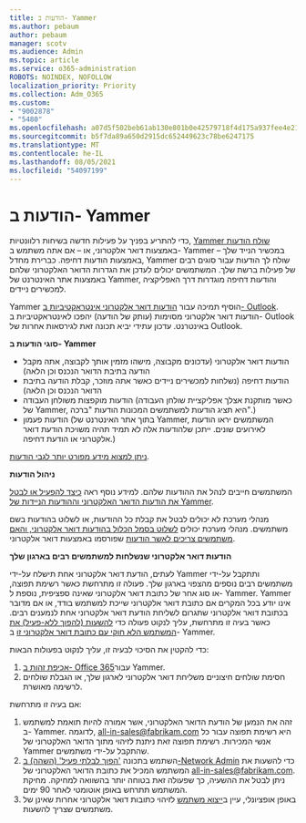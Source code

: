 ```yaml
---
title: הודעות ב- Yammer
ms.author: pebaum
author: pebaum
manager: scotv
ms.audience: Admin
ms.topic: article
ms.service: o365-administration
ROBOTS: NOINDEX, NOFOLLOW
localization_priority: Priority
ms.collection: Adm_O365
ms.custom:
- "9002878"
- "5480"
ms.openlocfilehash: a07d5f502beb61ab130e801b0e42579718f4d175a937fee4e21ab9f7339dbffd
ms.sourcegitcommit: b5f7da89a650d2915dc652449623c78be6247175
ms.translationtype: MT
ms.contentlocale: he-IL
ms.lasthandoff: 08/05/2021
ms.locfileid: "54097199"
---
```

# <a name="notifications-in-yammer"></a>הודעות ב- Yammer

כדי להתריע בפניך על פעילות חדשה בשיחות רלוונטיות, [Yammer שולח הודעות](https://support.microsoft.com/en-gb/office/enable-or-disable-yammer-email-and-phone-notifications-93e530e0-189f-4768-8f28-7683d48cc996) באמצעות דואר אלקטרוני, או – אם אתה משתמש ב- Yammer במכשיר הנייד שלך – באמצעות הודעות דחיפה. כברירת מחדל, Yammer שולח לך הודעות עבור סוגים רבים של פעילות ברשת שלך. המשתמשים יכולים לעדכן את הגדרות הדואר האלקטרוני שלהם באמצעות אתר האינטרנט של Yammer, והודעות דחיפה מוגדרות דרך האפליקציה למכשירים ניידים. 

Yammer הוסיף תמיכה עבור [הודעות דואר אלקטרוני אינטראקטיביות ב- Outlook](https://techcommunity.microsoft.com/t5/outlook-blog/interactive-yammer-emails-in-outlook-on-the-web-are-here/ba-p/1209420). הודעות דואר אלקטרוני מסוימות (עותק של הודעה) יהפכו לאינטראקטיביות ב- Outlook באינטרנט. עדכון עתידי יביא תכונה זאת לגירסאות אחרות של Outlook.

**סוגי הודעות ב- Yammer**

- הודעות דואר אלקטרוני (עדכונים מקבוצה, מישהו מזמין אותך לקבוצה, אתה מקבל הודעה בתיבת הדואר הנכנס וכן הלאה)
- הודעות דחיפה (נשלחות למכשירים ניידים כאשר אתה מוזכר, קבלת הודעה בתיבת הדואר הנכנס וכן הלאה)
- הודעות מוקפצות משולחן העבודה (כאשר מותקנת אצלך אפליקציית שולחן העבודה של Yammer, היא תציג הודעות למשתמשים המכונות הודעות "ברכה".)
- הודעות פעמון (בתוך אתר האינטרנט של Yammer, המשתמשים יראו הודעות לאירועים שונים. ייתכן שלהודעות אלה לא תמיד תהיה משויכת הודעת דואר אלקטרוני או הודעת דחיפה.)

[ניתן למצוא מידע מפורט יותר לגבי הודעות](https://support.microsoft.com/en-gb/office/enable-or-disable-yammer-email-and-phone-notifications-93e530e0-189f-4768-8f28-7683d48cc996).

**ניהול הודעות**

המשתמשים חייבים לנהל את ההודעות שלהם. למידע נוסף ראה [כיצד להפעיל או לבטל את הודעות הדואר האלקטרוני וההודעות הניידות של Yammer](https://support.microsoft.com/en-gb/office/enable-or-disable-yammer-email-and-phone-notifications-93e530e0-189f-4768-8f28-7683d48cc996). 

מנהלי מערכת לא יכולים לבטל את קבלת כל ההודעות, או לשלוט בהודעות בשם משתמשים. מנהלי מערכת יכולים [לשלוט בסמל הכלול בהודעות דואר אלקטרוני, והאם משתמשים צריכים לאשר הודעות](https://docs.microsoft.com/yammer/configure-your-yammer-network/configure-email-and-yammer) שפורסמו באמצעות דואר אלקטרוני.

**הודעות דואר אלקטרוני שנשלחות למשתמשים רבים בארגון שלך**

לעתים, הודעת דואר אלקטרוני אחת תישלח על-ידי Yammer ותתקבל על-ידי משתמשים רבים נוספים מהצפוי בארגון שלך. פעולה זו מתרחשת כאשר רשימת תפוצה, או סוג אחר של כתובת דואר אלקטרוני שאינה ספציפית, נוספת ל- Yammer. Yammer אינו יודע בכל המקרים אם כתובת דואר אלקטרוני שייכת למשתמש בודד, או אם מדובר בכתובת דואר אלקטרוני שתגרום לשליחת הודעת דואר אלקטרוני אחת לנמענים רבים. כאשר בעיה זו מתרחשת, עליך לנקוט פעולה כדי [להשעות (להפוך ללא-פעיל) את המשתמש הלא חוקי עם כתובת דואר אלקטרוני זו](https://docs.microsoft.com/yammer/manage-yammer-users/add-block-or-remove-users#remove-users) ב- Yammer. 

כדי להקטין את הסיכוי לבעיה זו, עליך לנקוט בפעולות הבאות:

1. [אכיפת זהות ב- Office 365](https://docs.microsoft.com/yammer/configure-your-yammer-network/enforce-office-365-identity)עבור Yammer.
2. חסימת שולחים חיצוניים משליחת דואר אלקטרוני לארגון שלך, או הגבלת שולחים לרשימה מאושרת.

אם בעיה זו מתרחשת:

1. זהה את הנמען של הודעת הדואר האלקטרוני, אשר אמורה להיות תואמת למשתמש ב- Yammer. לדוגמה, all-in-sales@fabrikam.com היא רשימת תפוצה עבור כל אנשי המכירות. רשימת תפוצה זאת ניתנת לזיהוי מתוך הדואר האלקטרוני של Yammer שהתקבל על-ידי משתמשים.
2. השתמש בתכונה ['הפוך לבלתי פעיל' (השהה) ב-Network Admin](https://docs.microsoft.com/yammer/manage-yammer-users/add-block-or-remove-users#remove-users) כדי להשעות את המשתמש המכיל את כתובת הדואר האלקטרוני של all-in-sales@fabrikam.com. ניתן לבטל את ההשעיה, כך שפעולה זאת בטוחה יותר בהשוואה למחיקה. מחיקת המשתמש תתרחש באופן אוטומטי לאחר 90 ימים.
3. באופן אופציונלי, עיין ב[ייצוא משתמש](https://docs.microsoft.com/yammer/manage-security-and-compliance/export-yammer-enterprise-data#ExportUsers) לזיהוי כתובות דואר אלקטרוני אחרות שאינן של משתמשים שצריך להשעות.
